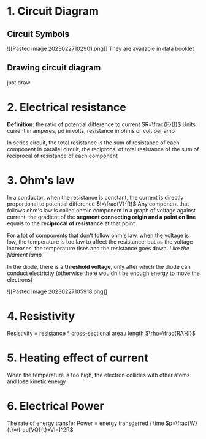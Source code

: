 # 1. Circuit Diagram
## Circuit Symbols
![[Pasted image 20230227102901.png]]
They are available in data booklet

## Drawing circuit diagram
just draw

# 2. Electrical resistance
**Definition**: the ratio of potential difference to current
$R=\frac{F}{I}$
Units: current in amperes, pd in volts, resistance in ohms or volt per amp

In series circuit, the total resistance is the sum of resistance of each component
In parallel circuit, the reciprocal of total resistance of the sum of reciprocal of resistance of each component

# 3. Ohm's law
In a conductor, when the resistance is constant, the current is directly proportional to potential difference
$I=\frac{V}{R}$
Any component that follows ohm's law is called ohmic component
In a graph of voltage against current, the gradient of the **segment connecting origin and a point on line** equals to the **reciprocal of resistance** at that point

For a lot of components that don't follow ohm's law, when the voltage is low, the temperature is too law to affect the resistance, but as the voltage increases, the temperature rises and the resistance goes down. *Like the filament lamp*

In the diode, there is a **threshold voltage**, only after which the diode can conduct electricity (otherwise there wouldn't be enough energy to move the electrons)

![[Pasted image 20230227105918.png]]

# 4. Resistivity
Resistivity = resistance * cross-sectional area / length
$\rho=\frac{RA}{l}$

# 5. Heating effect of current
When the temperature is too high, the electron collides with other atoms and lose kinetic energy

# 6. Electrical Power
The rate of energy transfer
Power = energy transgerred / time
$p=\frac{W}{t}=\frac{VQ}{t}=VI=I^2R$
